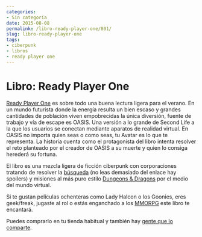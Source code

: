 ```yaml
---
categories:
- Sin categoría
date: 2015-08-08
permalink: /libro-ready-player-one/801/
slug: libro-ready-player-one
tags:
- ciberpunk
- libros
- ready player one
---
```


# Libro: Ready Player One

[Ready Player One](https://es.wikipedia.org/wiki/Ready_Player_One) es sobre todo una buena lectura ligera para el verano. En un mundo futurista donde la energía resulta un bien escaso y grandes cantidades de población viven empobrecidas la única diversión, fuente de trabajo y vía de escape es OASIS. Una versión a lo grande de Second Life a la que los usuarios se conectan mediante aparatos de realidad virtual. En OASIS no importa quien seas o como seas, tu Avatar es lo que te representa. La historia cuenta como el protagonista del libro intenta resolver el reto planteado por el creador de OASIS a su muerte y quien lo consiga herederá su fortuna.

El libro es una mezcla ligera de ficción ciberpunk con corporaciones tratando de resolver la [búsqueda](http://readyplayerone.wikia.com/wiki/Halliday%27s_Easter_Egg_Hunt) (no leas demasiado del enlace hay spoilers) y misiones al más puro estilo [Dungeons &amp; Dragons](https://en.wikipedia.org/wiki/Dungeons_%26_Dragons) por el medio del mundo virtual.

Si te gustan películas ochenteras como Lady Halcon o los Goonies, eres geek/freak, jugaste al rol o estás enganchado a los [MMORPG](https://es.wikipedia.org/wiki/Videojuego_de_rol_multijugador_masivo_en_l%C3%ADnea) este libro te encantará.

Puedes comprarlo en tu tienda habitual y también hay [gente que lo comparte](http://epubdescargas.blogspot.com.es/2013/08/ready-player-one-ernest-cline.html).